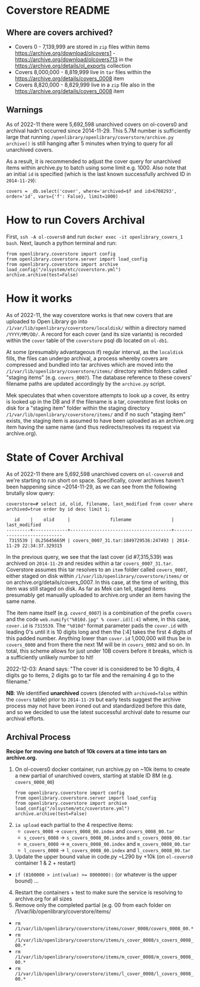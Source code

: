 # Coverstore README

## Where are covers archived?

* Covers 0 - 7,139,999 are stored in `zip` files within items https://archive.org/download/olcovers1 - https://archive.org/download/olcovers713 in the https://archive.org/details/ol_exports collection
* Covers 8,000,000 - 8,819,999 live in `tar` files within the https://archive.org/details/covers_0008 item
* Covers 8,820,000 - 8,829,999 live in a `zip` file also in the https://archive.org/details/covers_0008 item

## Warnings

As of 2022-11 there were 5,692,598 unarchived covers on ol-covers0 and archival hadn't occurred since 2014-11-29. This 5.7M number is sufficiently large that running `/openlibrary/openlibrary/coverstore/archive.py` `archive()` is still hanging after 5 minutes when trying to query for all unarchived covers.

As a result, it is recommended to adjust the cover query for unarchived items within archive.py to batch using some limit e.g. 1000. Also note that an initial `id` is specified (which is the last known successfully archived ID in `2014-11-29`):

```
covers = _db.select('cover', where='archived=$f and id>6708293', order='id', vars={'f': False}, limit=1000)
```

# How to run Covers Archival

First, `ssh -A ol-covers0` and run `docker exec -it openlibrary_covers_1 bash`. Next, launch a python terminal and run:

```
from openlibrary.coverstore import config
from openlibrary.coverstore.server import load_config
from openlibrary.coverstore import archive
load_config("/olsystem/etc/coverstore.yml")
archive.archive(test=False)
```

# How it works

As of 2022-11, the way coverstore works is that new covers that are uploaded to Open Library go into `/1/var/lib/openlibrary/coverstore/localdisk/` within a directory named `/YYYY/MM/DD/`. A record for each cover (and its size variants) is recorded within the `cover` table of the `coverstore` psql db located on `ol-db1`.

At some (presumably advantageous if) regular interval, as the `localdisk` fills, the files can undergo archival, a process whereby covers are compressed and bundled into tar archives which are moved into the `/1/var/lib/openlibrary/coverstore/items/` directory within folders called "staging items" (e.g. `covers_0007`). The database reference to these covers' filename paths are updated accordingly by the `archive.py` script.

Mek speculates that when coverstore attempts to look up a cover, its entry is looked up in the DB and if the filename is a tar, coverstore first looks on disk for a "staging item" folder within the staging directory `/1/var/lib/openlibrary/coverstore/items/` and if no such "staging item" exists, the staging item is assumed to have been uploaded as an archive.org item having the same name (and thus redirects/resolves its request via archive.org).  

# State of Cover Archival

As of 2022-11 there are 5,692,598 unarchived covers on `ol-covers0` and we're starting to run short on space. Specifically, cover archives haven't been happening since ~2014-11-29, as we can see from the following brutally slow query:

```
coverstore=# select id, olid, filename, last_modified from cover where archived=true order by id desc limit 1;

   id    |    olid     |               filename               |       last_modified  
---------+-------------+--------------------------------------+----------------------------
 7315539 | OL25645665M | covers_0007_31.tar:1849729536:247493 | 2014-11-29 22:34:37.329315
```

In the previous query, we see that the last cover (id #7,315,539) was archived on `2014-11-29` and resides within a tar `covers_0007_31.tar`. Coverstore assumes this tar resolves to an `item` folder called `covers_0007`, either staged on disk within `/1/var/lib/openlibrary/coverstore/items/` or on archive.org/details/covers_0007. In this case, at the time of writing, this item was still staged on disk. As far as Mek can tell, staged items presumably get manually uploaded to archive.org under an item having the same name.

The item name itself (e.g. `coverd_0007`) is a combination of the prefix `covers` and the code `web.numify("%010d.jpg" % cover.id)[:4]` where, in this case, `cover.id` is `7315539`. The `"%010d"` format parameter pads the `cover.id` with leading 0's until it is 10 digits long and then the [:4] takes the first 4 digits of this padded number. Anything lower than `cover.id` 1,000,000 will thus be in `covers_0000` and from there the next 1M will be in `covers_0002` and so on. In total, this scheme allows for just under 10B covers before it breaks, which is a sufficiently unlikely number to hit!

2022-12-03: Anand says: "The cover id is considered to be 10 digits, 4 digits go to items, 2 digits go to tar file and the remaining 4 go to the filename."

**NB**: We identified **unarchived** covers (denoted with `archived=false` within the `covers` table) prior to `2014-11-29` but early tests suggest the archive process may not have been ironed out and standardized before this date, and so we decided to use the latest successful archival date to resume our archival efforts.  

## Archival Process

**Recipe for moving one batch of 10k covers at a time into tars on archive.org.**

1. On ol-covers0 docker container, run archive.py on ~10k items to create a new partial of unarchived covers, starting at stable ID 8M (e.g. `covers_0008_00`)
    ```
    from openlibrary.coverstore import config
    from openlibrary.coverstore.server import load_config
    from openlibrary.coverstore import archive
    load_config("/olsystem/etc/coverstore.yml")
    archive.archive(test=False)
    ```
2. `ia upload` each partial to the 4 respective items:
    * `covers_0008` -> `covers_0008_00.index` and `covers_0008_00.tar`
    * `s_covers_0008` -> `s_covers_0008_00.index` and `s_covers_0008_00.tar`
    * `m_covers_0008` -> `m_covers_0008_00.index` and `m_covers_0008_00.tar`
    * `l_covers_0008` -> `l_covers_0008_00.index` and `l_covers_0008_00.tar`
3. Update the upper bound value in code.py ~L290 by +10k (on `ol-covers0` container 1 & 2 + restart)
  * `if (8100000 > int(value) >= 8000000):` (or whatever is the upper bound)  ...
4. Restart the containers + test to make sure the service is resolving to archive.org for all sizes
5. Remove only the completed partial (e.g. 00 from each folder on /1/var/lib/openlibrary/coverstore/items/
  * `rm /1/var/lib/openlibrary/coverstore/items/cover_0008/covers_0008_00.*`
  * `rm /1/var/lib/openlibrary/coverstore/items/s_cover_0008/s_covers_0008_00.*`
  * `rm /1/var/lib/openlibrary/coverstore/items/m_cover_0008/m_covers_0008_00.*`
  * `rm /1/var/lib/openlibrary/coverstore/items/l_cover_0008/l_covers_0008_00.*`
